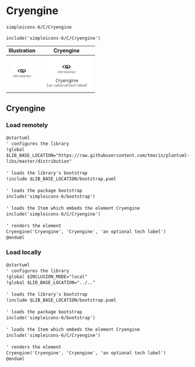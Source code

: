 # Cryengine


```text
simpleicons-6/C/Cryengine
```

```text
include('simpleicons-6/C/Cryengine')
```



| Illustration | Cryengine |
| :---: | :---: |
| ![illustration for Illustration](../../simpleicons-6/C/Cryengine.png) | ![illustration for Cryengine](../../simpleicons-6/C/Cryengine.Local.png) |




## Cryengine

### Load remotely
```plantuml
@startuml
' configures the library
!global $LIB_BASE_LOCATION="https://raw.githubusercontent.com/tmorin/plantuml-libs/master/distribution"

' loads the library's bootstrap
!include $LIB_BASE_LOCATION/bootstrap.puml

' loads the package bootstrap
include('simpleicons-6/bootstrap')

' loads the Item which embeds the element Cryengine
include('simpleicons-6/C/Cryengine')

' renders the element
Cryengine('Cryengine', 'Cryengine', 'an optional tech label')
@enduml
```

### Load locally
```plantuml
@startuml
' configures the library
!global $INCLUSION_MODE="local"
!global $LIB_BASE_LOCATION="../.."

' loads the library's bootstrap
!include $LIB_BASE_LOCATION/bootstrap.puml

' loads the package bootstrap
include('simpleicons-6/bootstrap')

' loads the Item which embeds the element Cryengine
include('simpleicons-6/C/Cryengine')

' renders the element
Cryengine('Cryengine', 'Cryengine', 'an optional tech label')
@enduml
```


